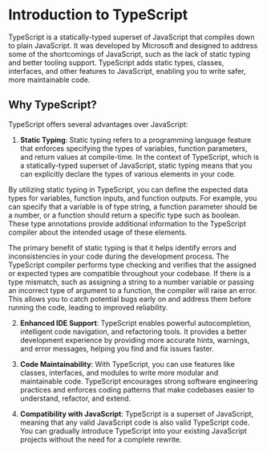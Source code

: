 # Introduction to TypeScript

TypeScript is a statically-typed superset of JavaScript that compiles down to plain JavaScript. It was developed by Microsoft and designed to address some of the shortcomings of JavaScript, such as the lack of static typing and better tooling support. TypeScript adds static types, classes, interfaces, and other features to JavaScript, enabling you to write safer, more maintainable code.

## Why TypeScript?

TypeScript offers several advantages over JavaScript:

1. **Static Typing**: Static typing refers to a programming language feature that enforces specifying the types of variables, function parameters, and return values at compile-time. In the context of TypeScript, which is a statically-typed superset of JavaScript, static typing means that you can explicitly declare the types of various elements in your code.

By utilizing static typing in TypeScript, you can define the expected data types for variables, function inputs, and function outputs. For example, you can specify that a variable is of type string, a function parameter should be a number, or a function should return a specific type such as boolean. These type annotations provide additional information to the TypeScript compiler about the intended usage of these elements.

The primary benefit of static typing is that it helps identify errors and inconsistencies in your code during the development process. The TypeScript compiler performs type checking and verifies that the assigned or expected types are compatible throughout your codebase. If there is a type mismatch, such as assigning a string to a number variable or passing an incorrect type of argument to a function, the compiler will raise an error. This allows you to catch potential bugs early on and address them before running the code, leading to improved reliability.

2. **Enhanced IDE Support**: TypeScript enables powerful autocompletion, intelligent code navigation, and refactoring tools. It provides a better development experience by providing more accurate hints, warnings, and error messages, helping you find and fix issues faster.

3. **Code Maintainability**: With TypeScript, you can use features like classes, interfaces, and modules to write more modular and maintainable code. TypeScript encourages strong software engineering practices and enforces coding patterns that make codebases easier to understand, refactor, and extend.

4. **Compatibility with JavaScript**: TypeScript is a superset of JavaScript, meaning that any valid JavaScript code is also valid TypeScript code. You can gradually introduce TypeScript into your existing JavaScript projects without the need for a complete rewrite.